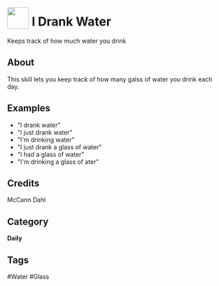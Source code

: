 # <img src="https://raw.githack.com/FortAwesome/Font-Awesome/master/svgs/solid/tint.svg" card_color="#22A7F0" width="50" height="50" style="vertical-align:bottom"/> I Drank Water
Keeps track of how much water you drink

## About
This skill lets you keep track of how many galss of water you drink each day.

## Examples
* "I drank water"
* "I just drank water"
* "I'm drinking water"
* "I just drank a glass of water"
* "I had a glass of water"
* "I'm drinking a glass of ater"

## Credits
McCann Dahl

## Category
**Daily**

## Tags
#Water
#Glass

